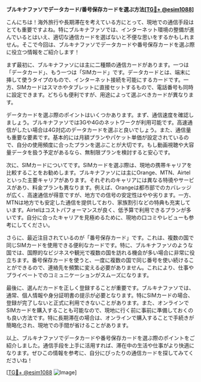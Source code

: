 **ブルキナファソでデータカード/番号保存カードを選ぶ方法[[TG💪+ @esim1088](https://t.me/s/esim1088)]**

こんにちは！海外旅行や長期滞在を考えている方にとって、現地での通信手段はとても重要ですよね。特にブルキナファソでは、インターネット環境の整備が進んでいるとはいえ、適切な通信カードを選ばないと不便な思いをするかもしれません。そこで今回は、ブルキナファソでデータカードや番号保存カードを選ぶ際に役立つ情報をご紹介します！

まず最初に、ブルキナファソには主に二種類の通信カードがあります。一つは「データカード」、もう一つは「SIMカード」です。データカードとは、端末に挿して使うタイプのもので、インターネット接続を可能にするカードです。一方、SIMカードはスマホやタブレットに直接セットするもので、電話番号も同時に設定できます。どちらも便利ですが、用途によって選ぶべきカードが異なります。

データカードを選ぶ際のポイントはいくつかあります。まず、通信速度を確認しましょう。ブルキナファソでは3Gや4Gのネットワークが利用可能です。高速通信がしたい場合は4G対応のデータカードを選ぶと良いでしょう。また、通信量も重要な要素です。基本的には月額プランやパケット単価が設定されているので、自分の使用頻度に合ったプランを選ぶことが大切です。もし動画視聴や大容量データを扱う予定があるなら、無制限プランを検討すると安心です。

次に、SIMカードについてです。SIMカードを選ぶ際は、現地の携帯キャリアを比較することをお勧めします。ブルキナファソには主にOrange、MTN、Airtelといった主要キャリアがあります。それぞれのキャリアには異なる特徺やサービスがあり、料金プランも異なります。例えば、Orangeは都市部でのカバレッジが広く、高速通信が得意ですが、地方での信号の安定性はやや劣ります。一方、MTNは地方でも安定した通信を提供しており、家族割引などの特典も充実しています。Airtelはコストパフォーマンスが良く、低予算で利用できるプランが多いです。自分に合ったキャリアを見極めるために、現地の口コミやレビューも参考にしてください。

さらに、最近注目されているのが「番号保存カード」です。これは、複数の国で同じSIMカードを使用できる便利なカードです。特に、ブルキナファソのような国では、国際的なビジネスや観光で複数の国を訪れる機会が多い場合に非常に役立ちます。番号保存カードを使うと、一度に複数の国で同じ番号を使い続けることができるので、連絡先を頻繁に変える必要がありません。これにより、仕事やプライベートでのコミュニケーションがスムーズになります。

最後に、選んだカードを正しく登録することが重要です。ブルキナファソでは、通常、個人情報や身分証明書の提示が必要となります。特にSIMカードの場合、登録が完了しないと正式に利用できないことがあります。また、オンラインでSIMカードを購入することも可能なので、現地に行く前に事前に準備しておくのも良い方法です。特に長期滞在の場合は、オンラインで購入することで手続きが簡略化され、現地での手間が省けることがあります。

以上、ブルキナファソでデータカードや番号保存カードを選ぶ際のポイントをご紹介しました。通信手段を上手に活用すれば、滞在中の生活や仕事がより快適になります。ぜひこの情報を参考に、自分にぴったりの通信カードを探してみてくださいね！

[[TG💪+ @esim1088](https://t.me/s/esim1088) ![Image](https://i.postimg.cc/Y0z9fWf4/image.png)]